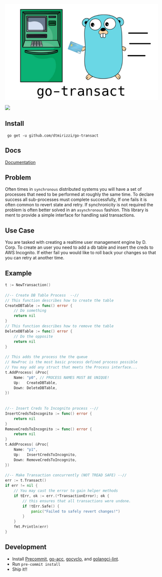 
![](assets/logo.png)

![](https://github.com/dtmirizzi/go-transact/workflows/Test/badge.svg)


## Install 
```$xslt
 go get -u github.com/dtmirizzi/go-transact
```
## Docs 
[Documentation](https://godoc.org/github.com/dtmirizzi/go-transact/pkg)
## Problem
Often times in `synchronous` distributed systems you will have a set of processes 
that need to be performed at roughly the same time. 
To declare success all sub-processes must complete successfully, 
If one fails it is often common to revert state and retry. 
If synchronicity is not required the problem
is often better solved in an `asynchronous` fashion. This library is ment to provide a simple interface for handling said transactions.  

## Use Case
You are tasked with creating a realtime user management engine by D. Corp.
To create an user you need to add a db table and insert the creds to AWS Incognito.
If either fail you would like to roll back your changes so that you can retry at another time.  

## Example 
```go
t := NewTransaction()
	
//-- Create DB Table Process  --//
// This function describes how to create the table
CreateDBTable := func() error {
    // Do something 
	return nil
}
// This function describes how to remove the table 
DeleteDBTable := func() error {
    // Do the opposite 
	return nil
}

// This adds the process the the queue 
// NewProc is the most basic process defined process possible 
// You may add any struct that meets the Process interface...
t.AddProcess( &Proc{
	Name: "p0", // PROCESS NAMES MUST BE UNIQUE!
	Up:   CreateDBTable,
	Down: DeleteDBTable,
})


//-- Insert Creds To Incognito process --//
InsertCredsToIncognito := func() error {
	return nil
}
RemoveCredsToIncognito := func() error {
	return nil
}
t.AddProcess( &Proc{
	Name: "p1",
	Up:   InsertCredsToIncognito,
	Down: RemoveCredsToIncognito,
})

//-- Make Transaction concurrently (NOT TREAD SAFE) --//
err := t.Transact()
if err != nil {
    // You may cast the error to gain helper methods 
	if tErr, ok := err.(*TransactionError); ok {
        // this ensures that all transactions were undone. 
        if !tErr.Safe() {
            panic("Failed to safely revert changes!")
        }
    }
    fmt.Println(err)	
}
```
## Development
- Install [Precommit](https://pre-commit.com/), [go-acc](https://github.com/ory/go-acc), 
[gocyclo](https://github.com/fzipp/gocyclo), 
and [golangci-lint](https://github.com/golangci/golangci-lint).
- Run ```pre-commit install```
- Ship it!! 
